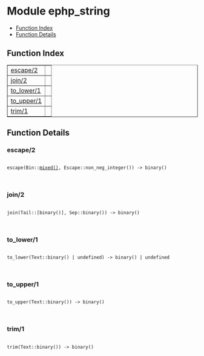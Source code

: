 

# Module ephp_string #
* [Function Index](#index)
* [Function Details](#functions)

<a name="index"></a>

## Function Index ##


<table width="100%" border="1" cellspacing="0" cellpadding="2" summary="function index"><tr><td valign="top"><a href="#escape-2">escape/2</a></td><td></td></tr><tr><td valign="top"><a href="#join-2">join/2</a></td><td></td></tr><tr><td valign="top"><a href="#to_lower-1">to_lower/1</a></td><td></td></tr><tr><td valign="top"><a href="#to_upper-1">to_upper/1</a></td><td></td></tr><tr><td valign="top"><a href="#trim-1">trim/1</a></td><td></td></tr></table>


<a name="functions"></a>

## Function Details ##

<a name="escape-2"></a>

### escape/2 ###

<pre><code>
escape(Bin::<a href="#type-mixed">mixed()</a>, Escape::non_neg_integer()) -&gt; binary()
</code></pre>
<br />

<a name="join-2"></a>

### join/2 ###

<pre><code>
join(Tail::[binary()], Sep::binary()) -&gt; binary()
</code></pre>
<br />

<a name="to_lower-1"></a>

### to_lower/1 ###

<pre><code>
to_lower(Text::binary() | undefined) -&gt; binary() | undefined
</code></pre>
<br />

<a name="to_upper-1"></a>

### to_upper/1 ###

<pre><code>
to_upper(Text::binary()) -&gt; binary()
</code></pre>
<br />

<a name="trim-1"></a>

### trim/1 ###

<pre><code>
trim(Text::binary()) -&gt; binary()
</code></pre>
<br />

